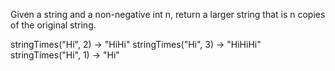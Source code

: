 Given a string and a non-negative int n, return a larger string that is n copies of the original string.

stringTimes("Hi", 2) → "HiHi"
stringTimes("Hi", 3) → "HiHiHi"
stringTimes("Hi", 1) → "Hi"